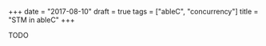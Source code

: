 +++
date = "2017-08-10"
draft = true
tags = ["ableC", "concurrency"]
title = "STM in ableC"
+++

TODO
